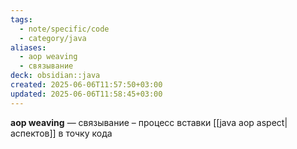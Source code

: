 ```yaml
---
tags:
  - note/specific/code
  - category/java
aliases:
  - aop weaving
  - связывание
deck: obsidian::java
created: 2025-06-06T11:57:50+03:00
updated: 2025-06-06T11:58:45+03:00
---
```


**aop weaving**
—
связывание – процесс вставки [[java aop aspect|аспектов]] в точку кода
